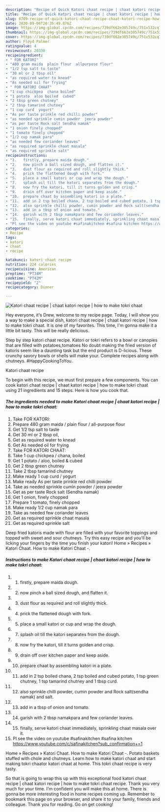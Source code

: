```yaml
---
description: "Recipe of Quick Katori chaat recipe | chaat katori recipe | how to make tokri chaat"
title: "Recipe of Quick Katori chaat recipe | chaat katori recipe | how to make tokri chaat"
slug: 6709-recipe-of-quick-katori-chaat-recipe-chaat-katori-recipe-how-to-make-tokri-chaat
date: 2020-09-06T20:35:49.876Z
image: https://img-global.cpcdn.com/recipes/739df662e305749c/751x532cq70/katori-chaat-recipe-chaat-katori-recipe-how-to-make-tokri-chaat-recipe-main-photo.jpg
thumbnail: https://img-global.cpcdn.com/recipes/739df662e305749c/751x532cq70/katori-chaat-recipe-chaat-katori-recipe-how-to-make-tokri-chaat-recipe-main-photo.jpg
cover: https://img-global.cpcdn.com/recipes/739df662e305749c/751x532cq70/katori-chaat-recipe-chaat-katori-recipe-how-to-make-tokri-chaat-recipe-main-photo.jpg
author: Floyd Palmer
ratingvalue: 4
reviewcount: 20330
recipeingredient:
- " FOR KATORI"
- "480 gram maida  plain flour  allpurpose flour"
- "1/2 tsp salt to taste"
- "30 ml or 2 tbsp oil"
- "as required water to knead"
- "As needed oil for frying"
- " FOR KATORI CHAAT"
- "1 cup chickpea  chana boiled"
- "1 potato  aloo boiled  cubed"
- "2 tbsp green chutney"
- "2 tbsp tamarind chutney"
- "1 cup curd  yogurt"
- "As per taste prinkle red chilli powder"
- "as needed sprinkle cumin powder  jeera powder"
- "as per taste Rock salt Sendha namak"
- "1 onion finely chopped"
- "1 tomato finely chopped"
- "1/2 cup namak para"
- "as needed few coriander leaves"
- "as required sprinkle chaat masala"
- "as required sprinkle salt"
recipeinstructions:
- "1.	firstly, prepare maida dough."
- "2.	now pinch a ball sized dough, and flatten it."
- "3.	dust flour as required and roll slightly thick."
- "4.	prick the flattened dough with fork."
- "5.	place a small katori or cup and wrap the dough."
- "7.	splash oil till the katori separates from the dough."
- "8.	now fry the katori, till it turns golden and crisp."
- "9.	drain off over kitchen paper and keep aside."
- "10.	prepare chaat by assembling katori in a plate."
- "11.	add in 2 tsp boiled chana, 2 tsp boiled and cubed potato, 1 tsp green chutney, 1 tsp tamarind chutney and 1 tbsp curd."
- "12.	also sprinkle chilli powder, cumin powder and Rock salt(sendha namak) and salt."
- "13.	add in a tbsp of onion and tomato."
- "14.	garish with 2 tbsp namakpara and few coriander leaves."
- "15.	finally, serve katori chaat immediately, sprinkling chaat masala over it."
- "Pl see the video on youtube #safinakitchen #safina kitchen https://www.youtube.com/c/safinakitchen?sub_confirmation+=1"
categories:
- Recipe
tags:
- katori
- chaat
- recipe

katakunci: katori chaat recipe 
nutrition: 224 calories
recipecuisine: American
preptime: "PT34M"
cooktime: "PT42M"
recipeyield: "2"
recipecategory: Dinner

---
```



![Katori chaat recipe | chaat katori recipe | how to make tokri chaat](https://img-global.cpcdn.com/recipes/739df662e305749c/751x532cq70/katori-chaat-recipe-chaat-katori-recipe-how-to-make-tokri-chaat-recipe-main-photo.jpg)

Hey everyone, it's Drew, welcome to my recipe page. Today, I will show you a way to make a special dish, katori chaat recipe | chaat katori recipe | how to make tokri chaat. It is one of my favorites. This time, I'm gonna make it a little bit tasty. This will be really delicious.

Step by step katori chaat recipe. Katori or tokri refers to a bowl or canopies that are filled with potatoes,tomatoes No doubt making the fried version of katoris seem like a daunting task but the end product is D-licious. These crunchy savory bowls or shells will make your. Complete recipes along with chutneys. #HappyCookingToYou.

Katori chaat recipe 

To begin with this recipe, we must first prepare a few components. You can cook katori chaat recipe | chaat katori recipe | how to make tokri chaat using 21 ingredients and 15 steps. Here is how you cook that.

<!--inarticleads1-->

##### The ingredients needed to make Katori chaat recipe | chaat katori recipe | how to make tokri chaat:

1. Take  FOR KATORI:
1. Prepare 480 gram maida / plain flour / all-purpose flour
1. Get 1/2 tsp salt to taste
1. Get 30 ml or 2 tbsp oil,
1. Get as required water to knead
1. Get As needed oil for frying
1. Take  FOR KATORI CHAAT:
1. Take 1 cup chickpea / chana, boiled
1. Get 1 potato / aloo, boiled &amp; cubed
1. Get 2 tbsp green chutney
1. Take 2 tbsp tamarind chutney
1. Make ready 1 cup curd / yogurt
1. Make ready As per taste prinkle red chilli powder
1. Take as needed sprinkle cumin powder / jeera powder
1. Get as per taste Rock salt (Sendha namak)
1. Get 1 onion, finely chopped
1. Prepare 1 tomato, finely chopped
1. Make ready 1/2 cup namak para
1. Take as needed few coriander leaves
1. Get as required sprinkle chaat masala
1. Get as required sprinkle salt


Deep fried katoris made with flour are filled with your favorite toppings and topped with sweet and sour chutneys. Try this easy recipe and you&#39;ll be licking your fingers by the time you finish your katori! Home » Recipes » Katori Chaat. How to make Katori Chaat -. 

<!--inarticleads2-->

##### Instructions to make Katori chaat recipe | chaat katori recipe | how to make tokri chaat:

1. 1.	firstly, prepare maida dough.
1. 2.	now pinch a ball sized dough, and flatten it.
1. 3.	dust flour as required and roll slightly thick.
1. 4.	prick the flattened dough with fork.
1. 5.	place a small katori or cup and wrap the dough.
1. 7.	splash oil till the katori separates from the dough.
1. 8.	now fry the katori, till it turns golden and crisp.
1. 9.	drain off over kitchen paper and keep aside.
1. 10.	prepare chaat by assembling katori in a plate.
1. 11.	add in 2 tsp boiled chana, 2 tsp boiled and cubed potato, 1 tsp green chutney, 1 tsp tamarind chutney and 1 tbsp curd.
1. 12.	also sprinkle chilli powder, cumin powder and Rock salt(sendha namak) and salt.
1. 13.	add in a tbsp of onion and tomato.
1. 14.	garish with 2 tbsp namakpara and few coriander leaves.
1. 15.	finally, serve katori chaat immediately, sprinkling chaat masala over it.
1. Pl see the video on youtube #safinakitchen #safina kitchen https://www.youtube.com/c/safinakitchen?sub_confirmation+=1


Home » Recipes » Katori Chaat. How to make Katori Chaat -. Potato baskets stuffed with chole and chutneys. Learn how to make katori chaat and start making tokri chaator katori chaat at home. This tokri chaat recipe is very tasty. 

So that is going to wrap this up with this exceptional food katori chaat recipe | chaat katori recipe | how to make tokri chaat recipe. Thank you very much for your time. I'm confident you will make this at home. There is gonna be more interesting food in home recipes coming up. Remember to bookmark this page on your browser, and share it to your family, friends and colleague. Thank you for reading. Go on get cooking!
